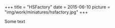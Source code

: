 +++
title = "HSFactory"
date = 2015-06-10
picture = "img/work/miniatures/hsfactory.jpg"
+++

Some text
